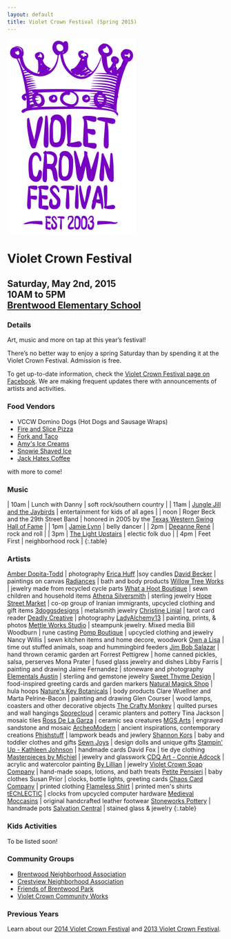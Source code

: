 ```yaml
---
layout: default
title: Violet Crown Festival (Spring 2015)
---
```

<div class="container">
	<div class="row">
		<div class="col-md-2"><img src="img/VCF_Logo_2014_sm.png" class="img-responsive"></div>
		<div class="col-md-6">
			<h1>Violet Crown Festival</h1>
			<h2>
				Saturday, May 2nd, 2015 <br>
				10AM to 5PM <br>
				<a href="https://goo.gl/maps/xov1S">Brentwood Elementary School</a>
			</h2>
		</div>
	</div>
</div>

### Details

Art, music and more on tap at this year’s festival!

There’s no better way to enjoy a spring Saturday than by spending it at the
Violet Crown Festival. Admission is free.

To get up-to-date information, check the [Violet Crown Festival page on Facebook](https://www.facebook.com/VioletCrownFestival).
We are making frequent updates there with announcements of artists and activities.

### Food Vendors

* VCCW Domino Dogs (Hot Dogs and Sausage Wraps)
* [Fire and Slice Pizza](http://www.fireandsliceaustin.com/)
* [Fork and Taco](http://forkandtaco.com/)
* [Amy's Ice Creams](http://www.amysicecreams.com)
* [Snowie Shaved Ice](http://austinshavediceco.com)
* [Jack Hates Coffee](http://www.jackhatescoffee.com)

with more to come!

### Music

| 10am | Lunch with Danny | soft rock/southern country |
| 11am | [Jungle Jill and the Jaybirds](http://www.myspace.com/junglejilljaybirds) | entertainment for kids of all ages |
| noon | Roger Beck and the 29th Street Band | honored in 2005 by the [Texas Western Swing Hall of Fame](http://thewesternartists.com/twshof.htm) |
|  1pm | [Jamie Lynn](http://www.jamielynnbellydance.com/) | belly dancer |
|  2pm | [Deeanne René](http://www.deannrene.com/) | rock and roll |
|  3pm | [The Light Upstairs](http://thelightupstairsband.com) | electic folk duo |
|  4pm | Feet First | neighborhood rock |
{:.table}

### Artists

[Amber Dopita-Todd](http://amberdopita.com) | photography
[Erica Huff](http://etsy.com/shop/wickhabit/) |soy candles
[David Becker](https://www.facebook.com/DavidBeckerArtist) | paintings on canvas
[Radiances](http://radiances.vpweb.com/) | bath and body products
[Willow Tree Works](https://willowtreeworks.wordpress.com/) | jewelry made from recycled cycle parts
[What a Hoot Boutique](https://www.facebook.com/WhatAHootBoutique) | sewn children and household items
[Athena Silversmith](http://www.athenasilversmith.com/) | sterling jewelry
[Hope Street Market](http://www.hsm-austin.com/) | co-op group of Iranian immigrants, upcycled clothing and gift items
[3doggsdesigns](https://www.etsy.com/shop/3doggsdesigns) | metalsmith jewelry
[Christine Linial](http://christinethepsychic.com/) | tarot card reader
[Deadly Creative](http://www.deadlycreative.com/) | photography
[LadyAlchemy13](https://www.etsy.com/shop/ladyalchemy13) | painting, prints, & photos
[Mettle Works Studio](https://www.etsy.com/shop/MettleWorksStudio) | steampunk jewelry. Mixed media
Bill Woodburn | rune casting
[Pomp Boutique](http://keatleydesigns.com/) | upcycled clothing and jewelry
Nancy Willis | sewn kitchen items and home decore, woodwork
[Own a Lisa](http://ownalisa.com/) | time out stuffed animals, soap and hummingbird feeders
[Jim Bob Salazar](http://jimbobsalazar.blogspot.com/) | hand thrown ceramic garden art
Forrest Pettigrew | home canned pickles, salsa, perserves
Mona Prater | fused glass jewelry and dishes
Libby Farris | painting and drawing
Jaime Fernandez | stoneware and photography
[Elementals Austin](https://www.facebook.com/elementals.austin) | sterling and gemstone jewelry
[Sweet Thyme Design](https://www.etsy.com/shop/sweetthymedesign) | food-inspired greeting cards and garden markers
[Natural Magick Shop](https://www.facebook.com/pages/Natural-Magick-Shop/228780966758) | hula hoops
[Nature's Key Botanicals](https://www.etsy.com/shop/NaturesKeyBotanicals/) | body products
Clare Wuellner and Marta Pelrine-Bacon | painting and drawing
Glen Courser | wood lamps, coasters and other decorative objects
[The Crafty Monkey](https://www.etsy.com/shop/craftymonkey/) | quilted purses and wall hangings
[Sporecloud](https://www.etsy.com/shop/sporecloud/) | ceramic planters and pottery
Tina Jackson | mosaic tiles
[Ross De La Garza](http://www.phishross.com) | ceramic sea creatures
[MGS Arts](http://www.mgsarts.com/) | engraved sandstone and mosaic
[ArcheoModern](http://Archeomoderndesigns.com) | ancient inspirations, contemporary creations
[Phishstuff](http://phishstuff.etsy.com) | lampwork beads and jewlery
[Shannon Kors](http://sksurfgirl.etsy.com) | baby and toddler clothes and gifts
[Sewn Joys](http://sewnjoys.etsy.com) | design dolls and unique gifts
[Stampin' Up - Kathleen Johnson](http://Kathleenstamps.stampinup.net) | handmade cards
David Fox | tie dye clothing
[Masterpieces by Michiel](http://masterpiecesbymichiel.com) | jewelry and glasswork
[CDQ Art - Connie Adcock](http://cdqart.com) | acrylic and watercolor painting
[By Lillian](http://bylillian.com) | jewelry
[Violet Crown Soap Company](http://Violetcrownsoap.com) | hand-made soaps, lotions, and bath treats
[Petite Pensieri](http://petitepensieri.etsy.com) | baby clothes
Susan Prior | clocks, bottle lights, greeting cards
[Chaos Card Company](http://www.chaoscardcompany.com/) | printed clothing
[Flameless Shirt](http://flamelessshirt.com) | printed men's shirts
[tEChLECTIC](http://techlectic.com) | clocks from upcycled computer hardware
[Medieval Moccasins](http://medievalmoccasins.com) | original handcrafted leather footwear
[Stoneworks Pottery](http://etsy.com/shop/stoneworkspottery) | handmade pots
[Salvation Central](http://www.salvationcentral.com/) | stained glass & jewelry
{:.table}

### Kids Activities

To be listed soon!

### Community Groups

* [Brentwood Neighborhood Association](brentwoodaustin.blogspot.com)
* [Crestview Neighborhood Association](http://www.crestviewna.org/)
* [Friends of Brentwood Park](http://friendsofbrentwoodpark.org/)
* [Violet Crown Community Works](http://violetcrowncommunity.com/about/)

### Previous Years

Learn about our [2014 Violet Crown Festival](vcf_2014.html) and [2013 Violet Crown Festival](vcf_2013.html).
